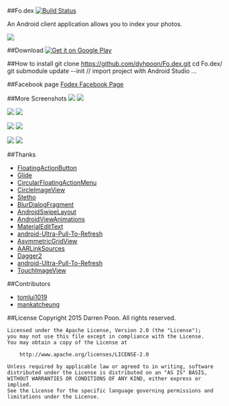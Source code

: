 ##Fo.dex
[![Build Status](https://travis-ci.org/dyhpoon/Fo.dex.svg?branch=master)](https://travis-ci.org/dyhpoon/Fo.dex)

An Android client application allows you to index your photos.

![](screenshots/intro.gif)

##Download
<a href="https://play.google.com/store/apps/details?id=com.dyhpoon.fodex">
  <img alt="Get it on Google Play"
       src="https://developer.android.com/images/brand/en_generic_rgb_wo_45.png" />
</a>

##How to install
	git clone https://github.com/dyhpoon/Fo.dex.git
	cd Fo.dex/
	git submodule update --init
	// import project with Android Studio ...

##Facebook page
[Fodex Facebook Page](https://www.facebook.com/pages/Fodex/733509560068437)

##More Screenshots
![](screenshots/main.png)
![](screenshots/tag.png)

![](screenshots/fullscreen.png)
![](screenshots/share.png)

![](screenshots/fullscreen.gif)
![](screenshots/index.gif)

![](screenshots/multiple-index.gif)
![](screenshots/search.gif)

##Thanks
* [FloatingActionButton](https://github.com/makovkastar/FloatingActionButton)
* [Glide](https://github.com/bumptech/glide)
* [CircularFloatingActionMenu](https://github.com/oguzbilgener/CircularFloatingActionMenu)
* [CircleImageView](https://github.com/hdodenhof/CircleImageView)
* [Stetho](https://github.com/facebook/stetho)
* [BlurDialogFragment](https://github.com/tvbarthel/BlurDialogFragment)
* [AndroidSwipeLayout](https://github.com/daimajia/AndroidSwipeLayout)
* [AndroidViewAnimations](https://github.com/daimajia/AndroidViewAnimations)
* [MaterialEditText](https://github.com/rengwuxian/MaterialEditText)
* [android-Ultra-Pull-To-Refresh](https://github.com/liaohuqiu/android-Ultra-Pull-To-Refresh)
* [AsymmetricGridView](https://github.com/felipecsl/AsymmetricGridView)
* [AARLinkSources](https://github.com/xujiaao/AARLinkSources)
* [Dagger2](https://github.com/google/dagger)
* [android-Ultra-Pull-To-Refresh](https://github.com/liaohuqiu/android-Ultra-Pull-To-Refresh)
* [TouchImageView](https://github.com/MikeOrtiz/TouchImageView)

##Contributors
* [tomlui1019](https://github.com/tomlui1019)
* [mankatcheung](https://github.com/mankatcheung)

##License
    Copyright 2015 Darren Poon. All rights reserved.

    Licensed under the Apache License, Version 2.0 (the "License");
    you may not use this file except in compliance with the License.
    You may obtain a copy of the License at

        http://www.apache.org/licenses/LICENSE-2.0

    Unless required by applicable law or agreed to in writing, software
    distributed under the License is distributed on an "AS IS" BASIS,
    WITHOUT WARRANTIES OR CONDITIONS OF ANY KIND, either express or implied.
    See the License for the specific language governing permissions and
    limitations under the License.